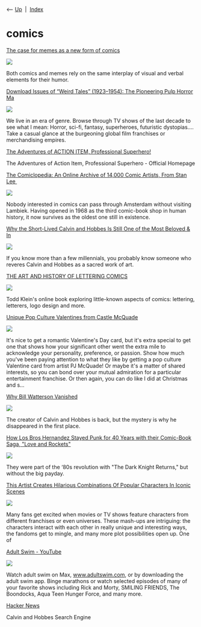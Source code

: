 <div class="nav">

⟵ [Up](index.html)  \|  [Index](index.html)

</div>

# comics

<div class="cards">

<div class="card">

<div class="card-title">

[The case for memes as a new form of
comics](https://arstechnica.com/culture/2025/07/the-case-for-memes-as-a-new-form-of-comics/?utm_source=bsky&utm_medium=social)

</div>

<div class="card-image">

[![](https://cdn.arstechnica.net/wp-content/uploads/2025/07/distracted-1152x648-1753804837.jpg)](https://arstechnica.com/culture/2025/07/the-case-for-memes-as-a-new-form-of-comics/?utm_source=bsky&utm_medium=social)

</div>

Both comics and memes rely on the same interplay of visual and verbal
elements for their humor.

</div>

<div class="card">

<div class="card-title">

[Download Issues of “Weird Tales” (1923–1954): The Pioneering Pulp
Horror
Ma](https://www.openculture.com/2024/06/download-issues-of-weird-tales-1923-1954.html)

</div>

<div class="card-image">

[![](https://cdn8.openculture.com/2016/06/16191946/weird-tales-fb1.jpg)](https://www.openculture.com/2024/06/download-issues-of-weird-tales-1923-1954.html)

</div>

We live in an era of genre. Browse through TV shows of the last decade
to see what I mean: Horror, sci-fi, fantasy, superheroes, futuristic
dystopias…. Take a casual glance at the burgeoning global film
franchises or merchandising empires.

</div>

<div class="card">

<div class="card-title">

[The Adventures of ACTION ITEM, Professional
Superhero!](https://professionalsuperhero.com)

</div>

The Adventures of Action Item, Professional Superhero - Official
Homepage

</div>

<div class="card">

<div class="card-title">

[The Comiclopedia: An Online Archive of 14,000 Comic Artists, From Stan
Lee ](https://www.openculture.com/2022/11/the-comiclopedia.html)

</div>

<div class="card-image">

[![](https://cdn8.openculture.com/2022/11/03215837/mccay_nemo1905-12-03.jpg)](https://www.openculture.com/2022/11/the-comiclopedia.html)

</div>

Nobody interested in comics can pass through Amsterdam without visiting
Lambiek. Having opened in 1968 as the third comic-book shop in human
history, it now survives as the oldest one still in existence.

</div>

<div class="card">

<div class="card-title">

[Why the Short-Lived Calvin and Hobbes Is Still One of the Most Beloved
&
In](https://www.openculture.com/2024/04/why-the-short-lived-calvin-and-hobbes-is-still-one-of-the-most-beloved-and-influential-comic-strips.html)

</div>

<div class="card-image">

[![](https://cdn8.openculture.com/2024/04/14212550/ch-1024x576.jpeg)](https://www.openculture.com/2024/04/why-the-short-lived-calvin-and-hobbes-is-still-one-of-the-most-beloved-and-influential-comic-strips.html)

</div>

If you know more than a few millennials, you probably know someone who
reveres Calvin and Hobbes as a sacred work of art.

</div>

<div class="card">

<div class="card-title">

[THE ART AND HISTORY OF LETTERING
COMICS](https://kleinletters.com/Blog/the-art-and-history-of-lettering-comics)

</div>

<div class="card-image">

[![](https://kleinletters.com/Blog/wp-content/uploads/2023/12/CruikshankTreasurySpectre_1798Detailpg.jpg.webp)](https://kleinletters.com/Blog/the-art-and-history-of-lettering-comics)

</div>

Todd Klein's online book exploring little-known aspects of comics:
lettering, letterers, logo design and more.

</div>

<div class="card">

<div class="card-title">

[Unique Pop Culture Valentines from Castle
McQuade](https://www.neatorama.com/2024/02/03/Unique-Pop-Culture-Valentines-from-Castle-McQuade)

</div>

<div class="card-image">

[![](https://uploads.neatorama.com/images/posts/356/124/124356/1706965330-0.jpg)](https://www.neatorama.com/2024/02/03/Unique-Pop-Culture-Valentines-from-Castle-McQuade)

</div>

It's nice to get a romantic Valentine's Day card, but it's extra special
to get one that shows how your significant other went the extra mile to
acknowledge your personality, preference, or passion. Show how much
you've been paying attention to what they like by getting a pop culture
Valentine card from artist PJ McQuade! Or maybe it's a matter of shared
interests, so you can bond over your mutual admiration for a particular
entertainment franchise. Or then again, you can do like I did at
Christmas and s...

</div>

<div class="card">

<div class="card-title">

[Why Bill Watterson
Vanished](https://www.theamericanconservative.com/why-bill-watterson-vanished)

</div>

<div class="card-image">

[![](https://www.theamericanconservative.com/wp-content/uploads/2023/08/1280px-Calvin_Runs_Through_the_Streets_of_London_4913938447.jpg)](https://www.theamericanconservative.com/why-bill-watterson-vanished)

</div>

The creator of Calvin and Hobbes is back, but the mystery is why he
disappeared in the first place.

</div>

<div class="card">

<div class="card-title">

[How Los Bros Hernandez Stayed Punk for 40 Years with their Comic-Book
Saga, "Love and
Rockets"](https://www.gq.com/story/love-and-rockets-hernandez-brothers)

</div>

<div class="card-image">

[![](https://media.gq.com/photos/63444f7b273bdbd98a5ed8a5/16:9/w_1280,c_limit/J+G-44.jpg)](https://www.gq.com/story/love-and-rockets-hernandez-brothers)

</div>

They were part of the ‘80s revolution with "The Dark Knight Returns,"
but without the big payday.

</div>

<div class="card">

<div class="card-title">

[This Artist Creates Hilarious Combinations Of Popular Characters In
Iconic
Scenes](https://designyoutrust.com/2021/09/this-artist-creates-hilarious-combinations-of-popular-characters-in-iconic-scenes)

</div>

<div class="card-image">

[![](https://designyoutrust.com/wp-content/uploads/2021/09/69290170_424374628431043_5697425276352392382_n-612ff37574f87__700.jpg)](https://designyoutrust.com/2021/09/this-artist-creates-hilarious-combinations-of-popular-characters-in-iconic-scenes)

</div>

Many fans get excited when movies or TV shows feature characters from
different franchises or even universes. These mash-ups are intriguing:
the characters interact with each other in really unique and interesting
ways, the fandoms get to mingle, and many more plot possibilities open
up. One of

</div>

<div class="card">

<div class="card-title">

[Adult Swim - YouTube](https://www.youtube.com/adultswim1/playlists)

</div>

<div class="card-image">

[![](https://yt3.googleusercontent.com/KIq94K1ZMmnxu14wvGRBQpALqFRe8t7Li8ki-MMzN8tjUzyH07Cwi8IgT-eVUX7Q20pPcKrJwQ=s900-c-k-c0x00ffffff-no-rj)](https://www.youtube.com/adultswim1/playlists)

</div>

Watch adult swim on Max, www.adultswim.com, or by downloading the adult
swim app. Binge marathons or watch selected episodes of many of your
favorite shows including Rick and Morty, SMILING FRIENDS, The Boondocks,
Aqua Teen Hunger Force, and many more.

</div>

<div class="card">

<div class="card-title">

[Hacker News](http://michaelyingling.com/random/calvin_and_hobbes)

</div>

Calvin and Hobbes Search Engine

</div>

</div>
